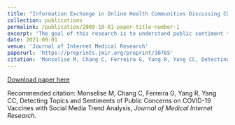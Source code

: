 ```yaml
---
title: "Information Exchange in Online Health Communities Discussing COVID-19"
collection: publications
permalink: /publication/2009-10-01-paper-title-number-1
excerpt: 'The goal of this research is to understand public sentiment towards COVID-19 vaccines by analyzing discussions about the vaccines on social media for a period of sixty days when the vaccines were started in US. Using the combination of topic detection and sentiment analysis, we identify different types of concerns regarding vaccines that are expressed by different groups of the public that appear in social media.'
date: 2021-09-01
venue: 'Journal of Internet Medical Research'
paperurl: 'https://preprints.jmir.org/preprint/30765'
citation: 'Monselise M, Chang C, Ferreira G, Yang R, Yang CC, Detecting Topics and Sentiments of Public Concerns on COVID-19 Vaccines with Social Media Trend Analysis, <i>Journal of Medical Internet Research</i>.'
---
```



[Download paper here](https://preprints.jmir.org/preprint/30765)

Recommended citation:
Monselise M, Chang C, Ferreira G, Yang R, Yang CC, Detecting Topics and Sentiments of Public Concerns on COVID-19 Vaccines with Social Media Trend Analysis, <i>Journal of Medical Internet Research. </i>